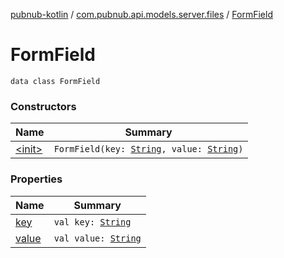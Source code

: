 [pubnub-kotlin](../../index.md) / [com.pubnub.api.models.server.files](../index.md) / [FormField](./index.md)

# FormField

`data class FormField`

### Constructors

| Name | Summary |
|---|---|
| [&lt;init&gt;](-init-.md) | `FormField(key: `[`String`](https://kotlinlang.org/api/latest/jvm/stdlib/kotlin/-string/index.html)`, value: `[`String`](https://kotlinlang.org/api/latest/jvm/stdlib/kotlin/-string/index.html)`)` |

### Properties

| Name | Summary |
|---|---|
| [key](key.md) | `val key: `[`String`](https://kotlinlang.org/api/latest/jvm/stdlib/kotlin/-string/index.html) |
| [value](value.md) | `val value: `[`String`](https://kotlinlang.org/api/latest/jvm/stdlib/kotlin/-string/index.html) |
